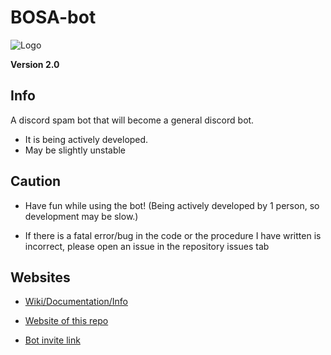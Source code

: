 # BOSA-bot

![Logo](https://cdn.discordapp.com/avatars/844755365191352358/9d8fd75f36f5bd4e2866e6fcd8acac26.png?size=128)


**Version 2.0**

## Info
A discord spam bot that will become a general discord bot.
- It is being actively developed.
- May be slightly unstable

## Caution

- Have fun while using the bot! (Being actively developed by 1 person, so development may be slow.)

- If there is a fatal error/bug in the code or the procedure I have written is incorrect, please open an issue in the repository issues tab []()

## Websites

- [Wiki/Documentation/Info](https://github.com/absozero/BOSA-bot/wiki)

- [Website of this repo](https://absozero.github.io/BOSA-bot/)

- [Bot invite link](https://discord.com/api/oauth2/authorize?client_id=844755365191352358&permissions=8&scope=bot)
